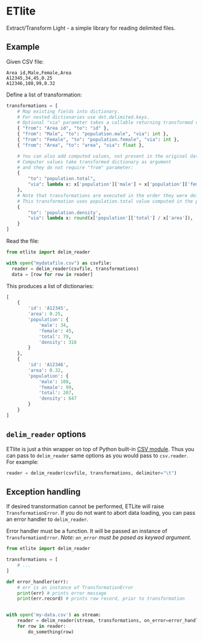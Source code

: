 # ETlite

Extract/Transform Light - a simple library for reading delimited files.

## Example

Given CSV file:

```
Area id,Male,Female,Area
A12345,34,45,0.25
A12346,108,99,0.32
```

Define a list of transformation:

```python
transformations = [
    # Map existing fields into dictionary.
    # For nested dictionaries use dot.delimited.keys.
    # Optional "via" parameter takes a callable returning transformed value.
    { "from": "Area id", "to": "id" },
    { "from": "Male", "to": "population.male", "via": int },
    { "from": "Female", "to": "population.female", "via": int },
    { "from": "Area", "to": "area", "via": float },

    # You can also add computed values, not present in the original data source.
    # Computer values take transformed dictionary as argument
    # and they do not require "from" parameter:
    {
        "to": "population.total",
        "via": lambda x: x['population']['male'] + x['population']['female']
    },
    # Note that transformations are executed in the order they were defined.
    # This transformation uses population.total value computed in the previous step:
    {
        "to": 'population.density',
        "via": lambda x: round(x['population']['total'] / x['area']),
    }
]
```

Read the file:

```python
from etlite import delim_reader

with open("mydatafile.csv") as csvfile:
  reader = delim_reader(csvfile, transformations)
  data = [row for row in reader]
```

This produces a list of dictionaries:

```python
[
    {
        'id': 'A12345',
        'area': 0.25,
        'population': {
            'male': 34,
            'female': 45,
            'total': 79,
            'density': 316
        }
    },
    {
        'id': 'A12346',
        'area': 0.32,
        'population': {
            'male': 108,
            'female': 99,
            'total': 207,
            'density': 647
        }
    }
]
```

## `delim_reader` options

ETlite is just a thin wrapper on top of Python built-in [CSV module](https://docs.python.org/3/library/csv.html). Thus you can pass to `delim_reader` same options as you would pass to `csv.reader`. For example:

```python
reader = delim_reader(csvfile, transformations, delimiter="\t")
```

## Exception handling

If desired transtormation cannot be performed, ETLite will raise `TransformationError`. If you do not want to abort data loading, you can pass an error handler to `delim_reader`.

Error handler must be a function. It will be passed an instance of `TransformationError`. *Note: `on_error` must be pased as keywod argument.*

```python
from etlite import delim_reader

transformations = [
    # ...
]

def error_handler(err):
    # err is an instance of TransformationError
    print(err) # prints error message
    print(err.record) # prints raw record, prior to transformation


with open('my-data.csv') as stream:
    reader = delim_reader(stream, transformations, on_error=error_handler)
    for row in reader:
        do_something(row)
```
